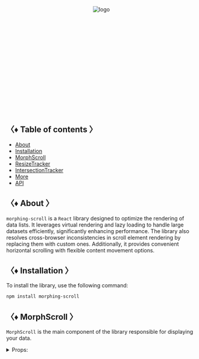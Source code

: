 <div align="center" style="height: 282px;">
  <img src="https://drive.google.com/uc?export=view&id=1zaKS3ZOVpeVEY2xcwZmUhdYuRBGBzZRR" alt="logo"/>
</div>

## 〈♦ Table of contents 〉

- [About](#-about-)
- [Installation](#-installation-)
- [MorphScroll](#-morph_scroll-)
- [ResizeTracker](#-resizet_racker-)
- [IntersectionTracker](#-intersection_tracker-)
- [More](#-more-)
- [API](#-api-)

## 〈♦ About 〉

`morphing-scroll` is a `React` library designed to optimize the rendering of data lists. It leverages virtual rendering and lazy loading to handle large datasets efficiently, significantly enhancing performance. The library also resolves cross-browser inconsistencies in scroll element rendering by replacing them with custom ones. Additionally, it provides convenient horizontal scrolling with flexible content movement options.

## 〈♦ Installation 〉

To install the library, use the following command:

```bash
npm install morphing-scroll
```

## 〈♦ MorphScroll 〉

`MorphScroll` is the main component of the library responsible for displaying your data.

<details>

<summary>Props:</summary>

- **className (required):** Additional class for the component.
- **children:** Child elements.
- **type:** Type of progress element.
- **scrollTop:** Scroll position and animation duration.
- **stopLoadOnScroll:** Stop loading when scrolling.
- **onScrollValue:** Callback for scroll value.

  <details>

  <summary>Example:</summary>
    onScrollValue={[
     (scroll) => scroll > 200 && console.log("scroll > 200")
    ]}

  </details>

- **isScrolling:** Callback function for scroll status.
- **size:** MorphScroll width and height.
- **objectsSize:** Required: Size of cells for each object.
- **gap:** Gap between cells.
- **padding:** Padding for the `objectsWrapper`.
- **direction:** Scrolling direction.
- **contentAlign:** Aligns the content when it is smaller than the MorphScroll `size`.
- **elementsAlign:** Aligns the objects within the `objectsWrapper`.
- **edgeGradient:** Edge gradient.
- **progressReverse:** Reverse the progress bar direction.
- **progressVisibility:** Visibility of the progress bar.
- **objectsWrapFullMinSize:** Sets the `min-height` CSS property of the `objectsWrapper` to match the height of the MorphScroll.
- **progressTrigger:** Triggers for the progress bar.
- **lazyRender:** Lazy rendering of objects.
- **infiniteScroll:** Infinite scrolling.
- **rootMargin:** Margin expansion for object rendering.
- **suspending:** Adds React Suspense.
- **fallback:** Fallback element for error handling.

</details>
